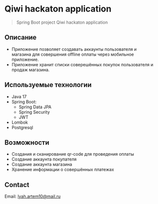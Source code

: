 # Qiwi hackaton application
>Spring Boot project Qiwi hackaton application

## Описание
- Приложение позволяет создавать аккаунты пользователя и магазина для совершения offline оплаты через мобильное приложение.
- Приложение хранит списки соверешённых покупок пользователя и продаж магазина.

## Используемые технологии
- Java 17
- Spring Boot:
    * Spring Data JPA
    * Spring Security
    * JWT
- Lombok
- Postgresql

## Возможности
- Создания и сканирование qr-code для проведения оплаты
- Создание аккаунта покупателя
- Создание аккаунта магазина
- Хранение информации о совершённых платежах

## Contact
Email: lyah.artem10@mail.ru
